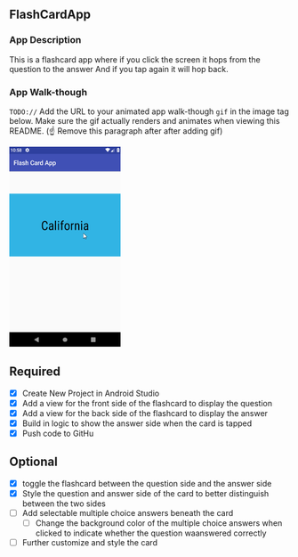 ## FlashCardApp

### App Description
This is a flashcard app where if you click the screen it hops from the question to the answer And if you tap again it will hop back.

### App Walk-though
`TODO://` Add the URL to your animated app walk-though `gif` in the image tag below. Make sure the gif actually renders and animates when viewing this README. (☝️ Remove this paragraph after after adding gif)

<img src="https://github.com/wlhunter00/FlashCardApp/blob/master/Flashcard2.0.gif?raw=true" width=200><br>


## Required
- [X] Create New Project in Android Studio
- [X] Add a view for the front side of the flashcard to display the question
- [X] Add a view for the back side of the flashcard to display the answer
- [X] Build in logic to show the answer side when the card is tapped
- [X] Push code to GitHu
## Optional
- [X] toggle the flashcard between the question side and the answer side
- [X] Style the question and answer side of the card to better distinguish between the two sides
- [ ] Add selectable multiple choice answers beneath the card
   - [ ] Change the background color of the multiple choice answers when clicked to indicate whether the question waanswered correctly
- [ ] Further customize and style the card
